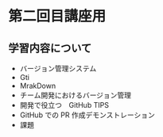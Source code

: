 # 第二回目講座用
## 学習内容について

* バージョン管理システム
* Gti
* MrakDown
* チーム開発におけるバージョン管理
* 開発で役立つ　GitHub TIPS
* GitHub での PR 作成デモンストレーション
* 課題


>
